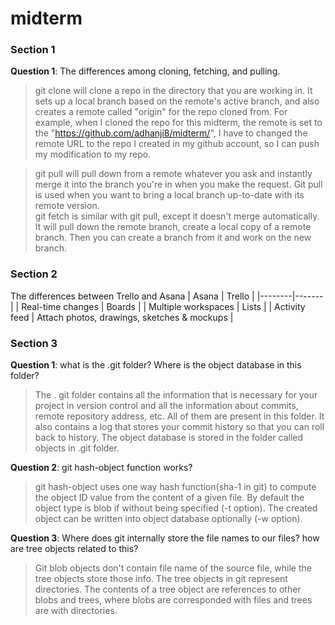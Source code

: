 # midterm

### Section 1
**Question 1**: The differences among cloning, fetching, and pulling.
> git clone will clone a repo in the directory that you are working in. It sets up a local branch based on the remote's active branch, and also creates a remote called "origin" for the repo cloned from. For example, when I cloned the repo for this midterm, the remote is set to the "https://github.com/adhanji8/midterm/", I have to changed the remote URL to the repo I created in my github account, so I can push my modification to my repo.  

>git pull will pull down from a remote whatever you ask and instantly merge it into the branch you're in when you make the request. Git pull is used when you want to bring a local branch up-to-date with its remote version.   
>git fetch is similar with git pull, except it doesn't merge automatically. It will pull down the remote branch, create a local copy of a remote branch. Then you can create a branch from it and work on the new branch.

### Section 2
The differences between Trello and Asana
| Asana | Trello |
|--------|-------|
| Real-time changes | Boards  |
| Multiple workspaces  | Lists  |
| Activity feed  | Attach photos, drawings, sketches & mockups  |


### Section 3
**Question 1**: what is the .git folder? Where is the object database in this folder?
> The . git folder contains all the information that is necessary for your project in version control and all the information about commits, remote repository address, etc. All of them are present in this folder. It also contains a log that stores your commit history so that you can roll back to history.
> The object database is stored in the folder called objects in .git folder.  

**Question 2**: git hash-object function works?
> git hash-object uses one way hash function(sha-1 in git) to compute the object ID value from the content of a given file. By default the object type is blob if without being specified (-t option). The created object can be written into object database optionally (-w option).  

**Question 3**: Where does git internally store the file names to our files? how are tree objects related to this?
> Git blob objects don't contain file name of the source file, while the tree objects store those info. The tree objects in git represent directories. The contents of a tree object are references to other blobs and trees, where blobs are corresponded with files and trees are with directories.


